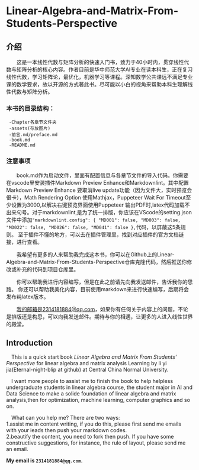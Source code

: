 # Linear-Algebra-and-Matrix-From-Students-Perspective  

## 介绍  

&emsp;&emsp;这是一本线性代数与矩阵分析的快速入门书，致力于40小时内，贯穿线性代数与矩阵分析的核心内容。作者目前是华中师范大学AI专业在读本科生，正在复习线性代数，学习矩阵论，最优化，机器学习等课程。深知数学公共课远不满足专业课的数学要求，故以开源的方式著此书。尽可能以小白的视角来帮助本科生理解线性代数与矩阵分析。  

### 本书的目录结构：
     -Chapter各章节文件夹
     -assets(存放图片)
     -前言.md/preface.md
     -book.md
     -README.md  

### 注意事项  

&emsp;&emsp;book.md作为启动文件，里面有配置信息与各章节文件的导入代码。你需要在vscode里安装插件Markdown Preview Enhance和Markdownlint。其中配置Markdown Preview Enhance 要取消live update功能（因为文件大，实时预览会很卡），Math Rendering Option 使用Mathjax，Puppeteer Wait For Timeout至少设置为3000,以解决右键预览界面使用Puppeteer 输出PDF时,latex代码加载不出来句号。对于markdownlint,是为了统一排版，你应该在VScode的setting.json文件中添加```"markdownlint.config": {
        "MD001": false,
        "MD003": false,
        "MD022": false,
        "MD026": false,
        "MD041": false
    },```代码，以屏蔽这5条规则。
至于插件不懂的地方，可以去在插件管理里，找到对应插件的官方文档链接，进行查看。  

&emsp;&emsp;我希望有更多的人来帮助我完成这本书，你可以在Github上的Linear-Algebra-and-Matrix-From-Students-Perspective仓库克隆代码，然后推送你修改或补充的代码到项目仓库里。  

&emsp;&emsp;你可以帮助我进行内容编写，但是在此之前请先向我发送邮件，告诉我你的思路。
你还可以帮助我美化内容，目前使用markdown来进行快速编写，后期将会发布纯latex版本。

&emsp;&emsp;我的邮箱是2314181884@qq.com，如果你有任何关于内容上的问题，不论是排版还是构思，可以向我发送邮件。期待与你的相遇，让更多的人进入线性世界的殿堂。  

## Introduction  

&emsp;This is a quick start book *Linear Algebra and Matrix From Students' Perspective* for linear algebra and matrix analysis Learning by li yi jia(Eternal-night-blip at github) at Central China Normal University.  

&emsp;I want more people to assist me to finish the book to help helpless undergraduate students in linear algebra course, the student major in AI and Data Science to make a solide foundation of linear algebra and matrix analysis,then for optimization, machine learning, computer graphics and so on.  

&emsp;What can you help me? There are two ways:  
1.assist me in content writing, if you do this, please first send me emails with your ieads then push your markdown codes.  
2.beautify the content, you  need to fork then push. If you have some constructive suggestions, for instance, the rule of layout, please send me an email.  

**My email is `2314181884@qq.com`.**

